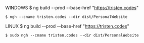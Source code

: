 WINDOWS
    $ ng build --prod --base-href "https://tristen.codes"

    $ ngh --cname tristen.codes --dir dist/PersonalWebsite

LINUX
    $ ng build --prod --base-href "https://tristen.codes"

    $ sudo ngh --cname tristen.codes --dir dist/PersonalWebsite